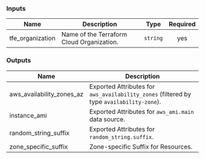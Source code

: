 <!-- BEGIN_TF_DOCS -->
### Inputs

| Name | Description | Type | Required |
|------|-------------|------|:--------:|
| tfe_organization | Name of the Terraform Cloud Organization. | `string` | yes |

### Outputs

| Name | Description |
|------|-------------|
| aws_availability_zones_az | Exported Attributes for `aws_availability_zones` (filtered by type `availability-zone`). |
| instance_ami | Exported Attributes for `aws_ami.main` data source. |
| random_string_suffix | Exported Attributes for `random_string.suffix`. |
| zone_specific_suffix | Zone-specific Suffix for Resources. |
<!-- END_TF_DOCS -->
